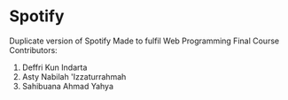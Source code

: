 # Spotify

Duplicate version of Spotify
Made to fulfil Web Programming Final Course
Contributors: 
1. Deffri Kun Indarta
2. Asty Nabilah 'Izzaturrahmah
3. Sahibuana Ahmad Yahya
